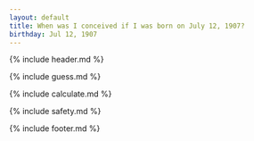 ```yaml
---
layout: default
title: When was I conceived if I was born on July 12, 1907?
birthday: Jul 12, 1907
---
```


{% include header.md %}

{% include guess.md %}

{% include calculate.md %}

{% include safety.md %}

{% include footer.md %}



